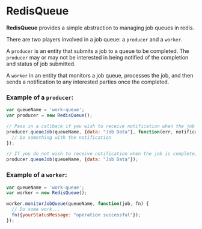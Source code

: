 # RedisQueue

**RedisQueue** provides a simple abstraction to managing job queues in redis. 

There are two players involved in a job queue: a `producer` and a `worker`. 

A `producer` is an entity that submits a job to a queue to be completed. The `producer` may or may not be interested in being notified of the completion and status of job submitted. 

A `worker` in an entity that monitors a job queue, processes the job, and then sends a notification to any interested parties once the completed. 

### Example of a `producer`:

```javascript
var queueName = 'work-queue';
var producer = new RedisQueue();

// Pass in a callback if you wish to receive notification when the job is complete.
producer.queueJob(queueName, {data: "Job Data"}, function(err, notification) {
  // Do something with the notification
});

// If you do not wish to receive notification when the job is complete, simply omit the callback
producer.queueJob(queueName, {data: "Job Data"});
```

### Example of a `worker`: 
    
```javascript
var queueName = 'work-queue';
var worker = new RedisQueue();

worker.monitorJobQueue(queueName, function(job, fn) {
  // Do some work...
  fn({yourStatusMessage: "operation successful"});
});
```

